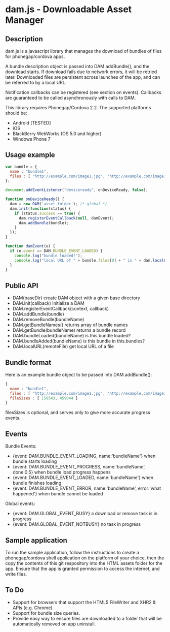 dam.js - Downloadable Asset Manager
===================================

Description
-----------
dam.js is a javascript library that manages the download of bundles of files for phonegap/cordova apps.

A bundle description object is passed into DAM.addBundle(), and the download starts.  If download fails due to network errors, it will be retried later.  Downloaded files are persistent across launches of the app, and can be referred to by a local URL.

Notification callbacks can be registered (see section on events).   Callbacks are guaranteed to be called asynchronously with calls to DAM. 

This library requires Phonegap/Cordova 2.2.   The supported platforms should be:

* Android [TESTED]
* iOS
* BlackBerry WebWorks (OS 5.0 and higher)
* Windows Phone 7

Usage example
--------------
```javascript
var bundle = {
  name : "bundle1",
  files : [ "http://example.com/image1.jpg", "http://example.com/image1.jpg"]
};

document.addEventListener("deviceready", onDeviceReady, false);

function onDeviceReady() {
  dam = new DAM('asset_folder'); /* global */ 
  dam.init(function(status) {
    if (status.success == true) {
      dam.registerEventCallback(null, damEvent);
      dam.addBundle(bundle);
    }
  });
}

function damEvent(e) {
  if (e.event == DAM.BUNDLE_EVENT_LOADED) {
    console.log("bundle loaded!");
    console.log("local URL of " + bundle.files[0] + " is " + dam.localURL(bundle.files[0]));
  }
}

```

Public API
----------
*  DAM(baseDir) create DAM object with a given base directory
*  DAM.init(callback) Initialize a DAM
*  DAM.registerEventCallback(context, callback)
*  DAM.addBundle(bundle)
*  DAM.removeBundle(bundleName)
*  DAM.getBundleNames() returns array of bundle names
*  DAM.getBundle(bundleName) returns a bundle record
*  DAM.bundleLoaded(bundleName) is this bundle loaded?
*  DAM.bundleAdded(bundleName) is this bundle in this.bundles?
*  DAM.localURL(remoteFile) get local URL of a file
 
Bundle format
-------------
Here is an example bundle object to be passed into DAM.addBundle():
```javascript
{ 
  name : "bundle1",
  files : [ "http://example.com/image1.jpg", "http://example.com/image1.jpg"],
  fileSizes : [ 150543, 459044 ]
}
```
filesSizes is optional, and serves only to give more accurate progress events.

Events
------
Bundle Events:
 
*   {event: DAM.BUNDLE_EVENT_LOADING, name:'bundleName'} when bundle starts loading
*   {event: DAM.BUNDLE_EVENT_PROGRESS, name:'bundleName', done:0.5} when bundle load progress happens
*   {event: DAM.BUNDLE_EVENT_LOADED, name:'bundleName'} when bundle finishes loading
*   {event: DAM.BUNDLE_EVENT_ERROR, name:'bundleName', error:'what happened'} when bundle cannot be loaded

Global events: 

*   {event: DAM.GLOBAL_EVENT_BUSY} a download or remove task is in progress
*   {event: DAM.GLOBAL_EVENT_NOTBUSY} no task in progress

Sample application
------------------
To run the sample application, follow the instructions to create a phonegap/cordova shell application on the platform of your choice, then the copy the contents of this git respository into the HTML assets folder for the app.  Ensure that the app is granted permission to access the internet, and write files.

To Do
-----
* Support for browsers that support the HTML5 FileWriter and XHR2 & APIs (e.g. Chrome)
* Support for bundle size queries.
* Provide easy way to ensure files are downloaded to a folder that will be automatically removed on app uninstall.

 
